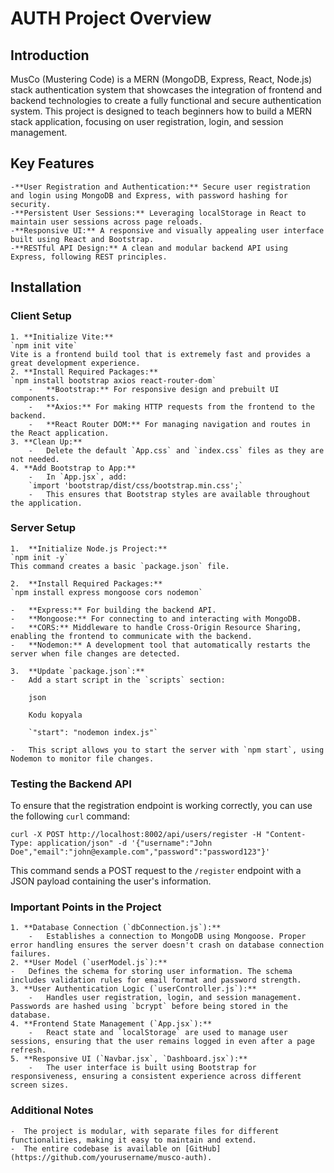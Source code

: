 # AUTH Project Overview

## Introduction

MusCo (Mustering Code) is a MERN (MongoDB, Express, React, Node.js) stack authentication system that showcases the integration of frontend and backend technologies to create a fully functional and secure authentication system. This project is designed to teach beginners how to build a MERN stack application, focusing on user registration, login, and session management.

## Key Features

    -**User Registration and Authentication:** Secure user registration and login using MongoDB and Express, with password hashing for security.
    -**Persistent User Sessions:** Leveraging localStorage in React to maintain user sessions across page reloads.
    -**Responsive UI:** A responsive and visually appealing user interface built using React and Bootstrap.
    -**RESTful API Design:** A clean and modular backend API using Express, following REST principles.

## Installation

### Client Setup

    1. **Initialize Vite:**
    `npm init vite`
    Vite is a frontend build tool that is extremely fast and provides a great development experience.
    2. **Install Required Packages:**
    `npm install bootstrap axios react-router-dom`
        -   **Bootstrap:** For responsive design and prebuilt UI components.
        -   **Axios:** For making HTTP requests from the frontend to the backend.
        -   **React Router DOM:** For managing navigation and routes in the React application.
    3. **Clean Up:**
        -   Delete the default `App.css` and `index.css` files as they are not needed.
    4. **Add Bootstrap to App:**
        -   In `App.jsx`, add:
        `import 'bootstrap/dist/css/bootstrap.min.css';`
        -   This ensures that Bootstrap styles are available throughout the application.

### Server Setup

    1.  **Initialize Node.js Project:**
    `npm init -y`
    This command creates a basic `package.json` file.

    2.  **Install Required Packages:**
    `npm install express mongoose cors nodemon`

    -   **Express:** For building the backend API.
    -   **Mongoose:** For connecting to and interacting with MongoDB.
    -   **CORS:** Middleware to handle Cross-Origin Resource Sharing, enabling the frontend to communicate with the backend.
    -   **Nodemon:** A development tool that automatically restarts the server when file changes are detected.

    3.  **Update `package.json`:**
    -   Add a start script in the `scripts` section:

        json

        Kodu kopyala

        `"start": "nodemon index.js"`

    -   This script allows you to start the server with `npm start`, using Nodemon to monitor file changes.

### Testing the Backend API

To ensure that the registration endpoint is working correctly, you can use the following `curl` command:

`curl -X POST http://localhost:8002/api/users/register -H "Content-Type: application/json" -d '{"username":"John Doe","email":"john@example.com","password":"password123"}'`

This command sends a POST request to the `/register` endpoint with a JSON payload containing the user's information.

### Important Points in the Project

    1. **Database Connection (`dbConnection.js`):**
        -   Establishes a connection to MongoDB using Mongoose. Proper error handling ensures the server doesn't crash on database connection failures.
    2. **User Model (`userModel.js`):**
    -   Defines the schema for storing user information. The schema includes validation rules for email format and password strength.
    3. **User Authentication Logic (`userController.js`):**
        -   Handles user registration, login, and session management. Passwords are hashed using `bcrypt` before being stored in the database.
    4. **Frontend State Management (`App.jsx`):**
        -   React state and `localStorage` are used to manage user sessions, ensuring that the user remains logged in even after a page refresh.
    5. **Responsive UI (`Navbar.jsx`, `Dashboard.jsx`):**
        -   The user interface is built using Bootstrap for responsiveness, ensuring a consistent experience across different screen sizes.

### Additional Notes

    -  The project is modular, with separate files for different functionalities, making it easy to maintain and extend.
    -  The entire codebase is available on [GitHub](https://github.com/yourusername/musco-auth).
